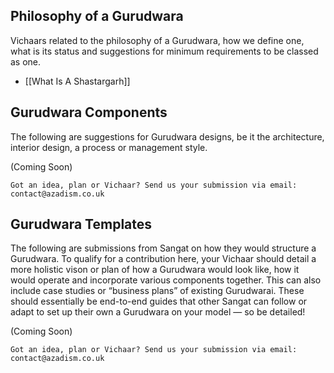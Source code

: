 ## Philosophy of a Gurudwara

Vichaars related to the philosophy of a Gurudwara, how we define one, what is its status and suggestions for minimum requirements to be classed as one.

- [[What Is A Shastargarh]]


## Gurudwara Components

The following are suggestions for Gurudwara designs, be it the architecture, interior design, a process or management style. 

(Coming Soon)

	Got an idea, plan or Vichaar? Send us your submission via email: contact@azadism.co.uk

  

## Gurudwara Templates

The following are submissions from Sangat on how they would structure a Gurudwara. To qualify for a contribution here, your Vichaar should detail a more holistic vison or plan of how a Gurudwara would look like, how it would operate and incorporate various components together. This can also include case studies or “business plans” of existing Gurudwarai. These should essentially be end-to-end guides that other Sangat can follow or adapt to set up their own a Gurudwara on your model — so be detailed!

(Coming Soon)

	Got an idea, plan or Vichaar? Send us your submission via email: contact@azadism.co.uk